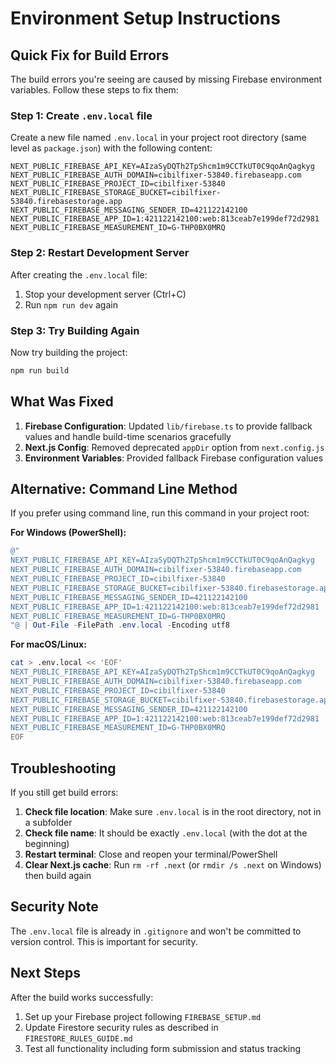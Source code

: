 # Environment Setup Instructions

## Quick Fix for Build Errors

The build errors you're seeing are caused by missing Firebase environment variables. Follow these steps to fix them:

### Step 1: Create `.env.local` file

Create a new file named `.env.local` in your project root directory (same level as `package.json`) with the following content:

```
NEXT_PUBLIC_FIREBASE_API_KEY=AIzaSyDQTh2TpShcm1m9CCTkUT0C9qoAnQagkyg
NEXT_PUBLIC_FIREBASE_AUTH_DOMAIN=cibilfixer-53840.firebaseapp.com
NEXT_PUBLIC_FIREBASE_PROJECT_ID=cibilfixer-53840
NEXT_PUBLIC_FIREBASE_STORAGE_BUCKET=cibilfixer-53840.firebasestorage.app
NEXT_PUBLIC_FIREBASE_MESSAGING_SENDER_ID=421122142100
NEXT_PUBLIC_FIREBASE_APP_ID=1:421122142100:web:813ceab7e199def72d2981
NEXT_PUBLIC_FIREBASE_MEASUREMENT_ID=G-THP0BX0MRQ
```

### Step 2: Restart Development Server

After creating the `.env.local` file:

1. Stop your development server (Ctrl+C)
2. Run `npm run dev` again

### Step 3: Try Building Again

Now try building the project:

```bash
npm run build
```

## What Was Fixed

1. **Firebase Configuration**: Updated `lib/firebase.ts` to provide fallback values and handle build-time scenarios gracefully
2. **Next.js Config**: Removed deprecated `appDir` option from `next.config.js`
3. **Environment Variables**: Provided fallback Firebase configuration values

## Alternative: Command Line Method

If you prefer using command line, run this command in your project root:

**For Windows (PowerShell):**
```powershell
@"
NEXT_PUBLIC_FIREBASE_API_KEY=AIzaSyDQTh2TpShcm1m9CCTkUT0C9qoAnQagkyg
NEXT_PUBLIC_FIREBASE_AUTH_DOMAIN=cibilfixer-53840.firebaseapp.com
NEXT_PUBLIC_FIREBASE_PROJECT_ID=cibilfixer-53840
NEXT_PUBLIC_FIREBASE_STORAGE_BUCKET=cibilfixer-53840.firebasestorage.app
NEXT_PUBLIC_FIREBASE_MESSAGING_SENDER_ID=421122142100
NEXT_PUBLIC_FIREBASE_APP_ID=1:421122142100:web:813ceab7e199def72d2981
NEXT_PUBLIC_FIREBASE_MEASUREMENT_ID=G-THP0BX0MRQ
"@ | Out-File -FilePath .env.local -Encoding utf8
```

**For macOS/Linux:**
```bash
cat > .env.local << 'EOF'
NEXT_PUBLIC_FIREBASE_API_KEY=AIzaSyDQTh2TpShcm1m9CCTkUT0C9qoAnQagkyg
NEXT_PUBLIC_FIREBASE_AUTH_DOMAIN=cibilfixer-53840.firebaseapp.com
NEXT_PUBLIC_FIREBASE_PROJECT_ID=cibilfixer-53840
NEXT_PUBLIC_FIREBASE_STORAGE_BUCKET=cibilfixer-53840.firebasestorage.app
NEXT_PUBLIC_FIREBASE_MESSAGING_SENDER_ID=421122142100
NEXT_PUBLIC_FIREBASE_APP_ID=1:421122142100:web:813ceab7e199def72d2981
NEXT_PUBLIC_FIREBASE_MEASUREMENT_ID=G-THP0BX0MRQ
EOF
```

## Troubleshooting

If you still get build errors:

1. **Check file location**: Make sure `.env.local` is in the root directory, not in a subfolder
2. **Check file name**: It should be exactly `.env.local` (with the dot at the beginning)
3. **Restart terminal**: Close and reopen your terminal/PowerShell
4. **Clear Next.js cache**: Run `rm -rf .next` (or `rmdir /s .next` on Windows) then build again

## Security Note

The `.env.local` file is already in `.gitignore` and won't be committed to version control. This is important for security.

## Next Steps

After the build works successfully:

1. Set up your Firebase project following `FIREBASE_SETUP.md`
2. Update Firestore security rules as described in `FIRESTORE_RULES_GUIDE.md`
3. Test all functionality including form submission and status tracking 
